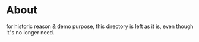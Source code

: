 # About
for historic reason & demo purpose, this directory is left as it is, even though it"s no longer need.